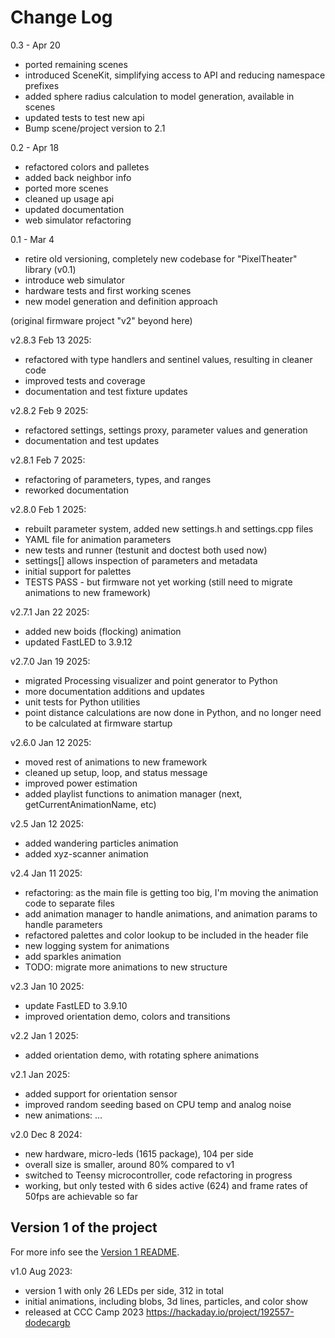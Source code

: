 # Change Log

0.3 - Apr 20
- ported remaining scenes
- introduced SceneKit, simplifying access to API and reducing namespace prefixes
- added sphere radius calculation to model generation, available in scenes
- updated tests to test new api
- Bump scene/project version to 2.1

0.2 - Apr 18
- refactored colors and palletes
- added back neighbor info
- ported more scenes
- cleaned up usage api 
- updated documentation
- web simulator refactoring

0.1 - Mar 4
- retire old versioning, completely new codebase for "PixelTheater" library (v0.1)
- introduce web simulator
- hardware tests and first working scenes
- new model generation and definition approach

(original firmware project "v2" beyond here)

v2.8.3 Feb 13 2025:

- refactored with type handlers and sentinel values, resulting in cleaner code
- improved tests and coverage
- documentation and test fixture updates

v2.8.2 Feb 9 2025:

- refactored settings, settings proxy, parameter values and generation
- documentation and test updates

v2.8.1 Feb 7 2025:

- refactoring of parameters, types, and ranges
- reworked documentation

v2.8.0 Feb 1 2025:

- rebuilt parameter system, added new settings.h and settings.cpp files
- YAML file for animation parameters
- new tests and runner (testunit and doctest both used now)
- settings[] allows inspection of parameters and metadata
- initial support for palettes
- TESTS PASS - but firmware not yet working (still need to migrate animations to new framework)

v2.7.1 Jan 22 2025:

- added new boids (flocking) animation
- updated FastLED to 3.9.12

v2.7.0 Jan 19 2025:

- migrated Processing visualizer and point generator to Python
- more documentation additions and updates
- unit tests for Python utilities
- point distance calculations are now done in Python, and no longer need to be calculated at firmware startup

v2.6.0 Jan 12 2025:

- moved rest of animations to new framework
- cleaned up setup, loop, and status message
- improved power estimation
- added playlist functions to animation manager (next, getCurrentAnimationName, etc)

v2.5 Jan 12 2025:

- added wandering particles animation
- added xyz-scanner animation

v2.4 Jan 11 2025:

- refactoring: as the main file is getting too big, I'm moving the animation code to separate files
- add animation manager to handle animations, and animation params to handle parameters
- refactored palettes and color lookup to be included in the header file
- new logging system for animations
- add sparkles animation
- TODO: migrate more animations to new structure

v2.3 Jan 10 2025:

- update FastLED to 3.9.10
- improved orientation demo, colors and transitions

v2.2 Jan 1 2025:

- added orientation demo, with rotating sphere animations

v2.1 Jan 2025:

- added support for orientation sensor
- improved random seeding based on CPU temp and analog noise
- new animations: ...

v2.0 Dec 8 2024:

- new hardware, micro-leds (1615 package), 104 per side
- overall size is smaller, around 80% compared to v1
- switched to Teensy microcontroller, code refactoring in progress
- working, but only tested with 6 sides active (624) and frame rates of 50fps are achievable so far

## Version 1 of the project

For more info see the [Version 1 README](../Dodeca-V1-info.md).

v1.0 Aug 2023:

- version 1 with only 26 LEDs per side, 312 in total
- initial animations, including blobs, 3d lines, particles, and color show
- released at CCC Camp 2023 <https://hackaday.io/project/192557-dodecargb>
